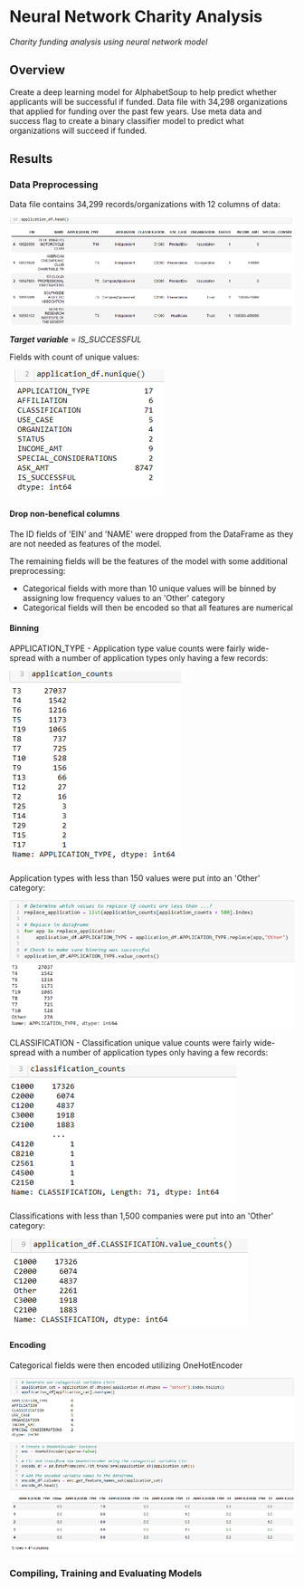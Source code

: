 # Neural Network Charity Analysis
 *Charity funding analysis using neural network model*
 

## Overview

Create a deep learning model for AlphabetSoup to help predict whether applicants will be successful if funded.  Data file with 34,298 organizations that applied for funding over the past few years.  Use meta data and success flag to create a binary classifier model to predict what organizations will succeed if funded.


## Results

### Data Preprocessing

Data file contains 34,299 records/organizations with 12 columns of data:

![file](/images/file.png)

***Target variable*** = *IS_SUCCESSFUL*

Fields with count of unique values:

![file](/images/fields.png)

#### Drop non-benefical columns

The ID fields of 'EIN' and 'NAME' were dropped from the DataFrame as they are not needed as features of the model.

The remaining fields will be the features of the model with some additional preprocessing:
* Categorical fields with more than 10 unique values will be binned by assigning low frequency values to an 'Other' category
* Categorical fields will then be encoded so that all features are numerical

#### Binning

APPLICATION_TYPE - 
Application type value counts were fairly wide-spread with a number of application types only having a few records:

![file](/images/app_values.png)

Application types with less than 150 values were put into an 'Other' category:

![file](/images/app_binned.png)

CLASSIFICATION - 
Classification unique value counts were fairly wide-spread with a number of application types only having a few records:

![file](/images/class_values.png)

Classifications with less than 1,500 companies were put into an 'Other' category:

![file](/images/class_binned.png)

#### Encoding

Categorical fields were then encoded utilizing OneHotEncoder

![file](/images/cat_encoded.png)


### Compiling, Training and Evaluating Models



